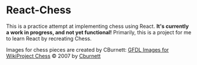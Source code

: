 # React-Chess

This is a practice attempt at implementing chess using React. <strong>It's currently a work in progress, and not yet functional!</strong> Primarily, this is a project for me to learn React by recreating Chess.

Images for chess pieces are created by CBurnett: [GFDL Images for WikiProject Chess](https://en.wikipedia.org/wiki/User:Cburnett/GFDL_images/Chess) © 2007 by [Cburnett](https://en.wikipedia.org/wiki/User:Cburnett)

